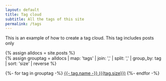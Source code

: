 ```yaml
---
layout: default
title: Tag cloud
subtitle: All the tags of this site
permalink: /tags
---
```


This is an example of how to create a tag cloud. This tag includes posts only


{% assign alldocs = site.posts %}		
{% assign grouptag =  alldocs | map: 'tags' | join: ','  | split: ','  | group_by: tag | sort: 'size' | reverse %}

<div class="row pt-5" id="years">
<div class="col">
	{%- for tag in grouptag -%}
	<a href="#{{- tag.name -}}" class="btn btn-chulapa"><i class="fa fa-tag"></i> {{- tag.name -}} ({{tag.size}})</a>
	{%- endfor -%}
	</div>
</div>